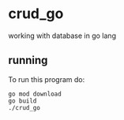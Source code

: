 # crud_go
working with database in go lang


## running

To run this program do:

```
go mod download
go build
./crud_go
```
